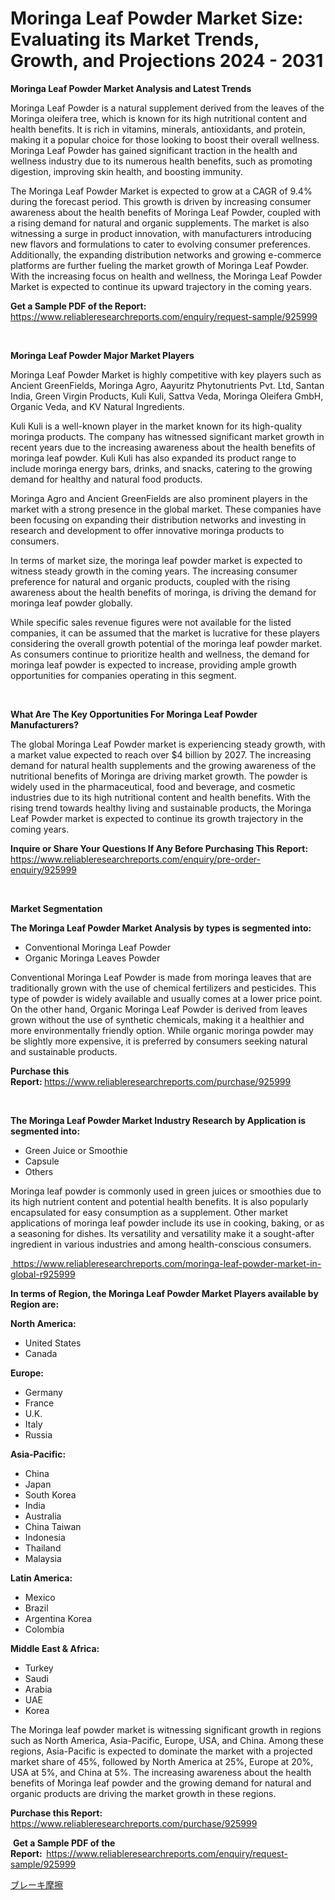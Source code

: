 <p><h1>Moringa Leaf Powder Market Size: Evaluating its Market Trends, Growth, and Projections 2024 - 2031</h1></p><p><strong>Moringa Leaf Powder Market Analysis and Latest Trends</strong></p>
<p><p>Moringa Leaf Powder is a natural supplement derived from the leaves of the Moringa oleifera tree, which is known for its high nutritional content and health benefits. It is rich in vitamins, minerals, antioxidants, and protein, making it a popular choice for those looking to boost their overall wellness. Moringa Leaf Powder has gained significant traction in the health and wellness industry due to its numerous health benefits, such as promoting digestion, improving skin health, and boosting immunity.</p><p>The Moringa Leaf Powder Market is expected to grow at a CAGR of 9.4% during the forecast period. This growth is driven by increasing consumer awareness about the health benefits of Moringa Leaf Powder, coupled with a rising demand for natural and organic supplements. The market is also witnessing a surge in product innovation, with manufacturers introducing new flavors and formulations to cater to evolving consumer preferences. Additionally, the expanding distribution networks and growing e-commerce platforms are further fueling the market growth of Moringa Leaf Powder. With the increasing focus on health and wellness, the Moringa Leaf Powder Market is expected to continue its upward trajectory in the coming years.</p></p>
<p><strong>Get a Sample PDF of the Report:&nbsp;</strong> <a href="https://www.reliableresearchreports.com/enquiry/request-sample/925999">https://www.reliableresearchreports.com/enquiry/request-sample/925999</a></p>
<p>&nbsp;</p>
<p><strong>Moringa Leaf Powder Major Market Players</strong></p>
<p><p>Moringa Leaf Powder Market is highly competitive with key players such as Ancient GreenFields, Moringa Agro, Aayuritz Phytonutrients Pvt. Ltd, Santan India, Green Virgin Products, Kuli Kuli, Sattva Veda, Moringa Oleifera GmbH, Organic Veda, and KV Natural Ingredients.</p><p>Kuli Kuli is a well-known player in the market known for its high-quality moringa products. The company has witnessed significant market growth in recent years due to the increasing awareness about the health benefits of moringa leaf powder. Kuli Kuli has also expanded its product range to include moringa energy bars, drinks, and snacks, catering to the growing demand for healthy and natural food products.</p><p>Moringa Agro and Ancient GreenFields are also prominent players in the market with a strong presence in the global market. These companies have been focusing on expanding their distribution networks and investing in research and development to offer innovative moringa products to consumers.</p><p>In terms of market size, the moringa leaf powder market is expected to witness steady growth in the coming years. The increasing consumer preference for natural and organic products, coupled with the rising awareness about the health benefits of moringa, is driving the demand for moringa leaf powder globally.</p><p>While specific sales revenue figures were not available for the listed companies, it can be assumed that the market is lucrative for these players considering the overall growth potential of the moringa leaf powder market. As consumers continue to prioritize health and wellness, the demand for moringa leaf powder is expected to increase, providing ample growth opportunities for companies operating in this segment.</p></p>
<p>&nbsp;</p>
<p><strong>What Are The Key Opportunities For Moringa Leaf Powder Manufacturers?</strong></p>
<p><p>The global Moringa Leaf Powder market is experiencing steady growth, with a market value expected to reach over $4 billion by 2027. The increasing demand for natural health supplements and the growing awareness of the nutritional benefits of Moringa are driving market growth. The powder is widely used in the pharmaceutical, food and beverage, and cosmetic industries due to its high nutritional content and health benefits. With the rising trend towards healthy living and sustainable products, the Moringa Leaf Powder market is expected to continue its growth trajectory in the coming years.</p></p>
<p><strong>Inquire or Share Your Questions If Any Before Purchasing This Report:</strong> <a href="https://www.reliableresearchreports.com/enquiry/pre-order-enquiry/925999">https://www.reliableresearchreports.com/enquiry/pre-order-enquiry/925999</a></p>
<p>&nbsp;</p>
<p><strong>Market Segmentation</strong></p>
<p><strong>The Moringa Leaf Powder Market Analysis by types is segmented into:</strong></p>
<p><ul><li>Conventional Moringa Leaf Powder</li><li>Organic Moringa Leaves Powder</li></ul></p>
<p><p>Conventional Moringa Leaf Powder is made from moringa leaves that are traditionally grown with the use of chemical fertilizers and pesticides. This type of powder is widely available and usually comes at a lower price point. On the other hand, Organic Moringa Leaf Powder is derived from leaves grown without the use of synthetic chemicals, making it a healthier and more environmentally friendly option. While organic moringa powder may be slightly more expensive, it is preferred by consumers seeking natural and sustainable products.</p></p>
<p><strong>Purchase this Report:&nbsp;</strong><a href="https://www.reliableresearchreports.com/purchase/925999">https://www.reliableresearchreports.com/purchase/925999</a></p>
<p>&nbsp;</p>
<p><strong>The Moringa Leaf Powder Market Industry Research by Application is segmented into:</strong></p>
<p><ul><li>Green Juice or Smoothie</li><li>Capsule</li><li>Others</li></ul></p>
<p><p>Moringa leaf powder is commonly used in green juices or smoothies due to its high nutrient content and potential health benefits. It is also popularly encapsulated for easy consumption as a supplement. Other market applications of moringa leaf powder include its use in cooking, baking, or as a seasoning for dishes. Its versatility and versatility make it a sought-after ingredient in various industries and among health-conscious consumers.</p></p>
<p><a href="https://www.reliableresearchreports.com/moringa-leaf-powder-market-in-global-r925999">&nbsp;https://www.reliableresearchreports.com/moringa-leaf-powder-market-in-global-r925999</a></p>
<p><strong>In terms of Region, the Moringa Leaf Powder Market Players available by Region are:</strong></p>
<p>
    <p> <strong> North America: </strong>
        <ul>
            <li>United States</li>
            <li>Canada</li>
        </ul>
        </p> 
    <p> <strong> Europe: </strong>
        <ul>
            <li>Germany</li>
            <li>France</li>
            <li>U.K.</li>
            <li>Italy</li>
            <li>Russia</li>
        </ul>
        </p> 
    <p> <strong> Asia-Pacific: </strong>
        <ul>
            <li>China</li>
            <li>Japan</li>
            <li>South Korea</li>
            <li>India</li>
            <li>Australia</li>
            <li>China Taiwan</li>
            <li>Indonesia</li>
            <li>Thailand</li>
            <li>Malaysia</li>
        </ul>
        </p> 
    <p> <strong> Latin America: </strong>
        <ul>
            <li>Mexico</li>
            <li>Brazil</li>
            <li>Argentina Korea</li>
            <li>Colombia</li>
        </ul>
        </p> 
    <p> <strong> Middle East & Africa: </strong>
        <ul>
            <li>Turkey</li>
            <li>Saudi</li>
            <li>Arabia</li>
            <li>UAE</li>
            <li>Korea</li>
        </ul>
    </p>
    </p>
<p><p>The Moringa leaf powder market is witnessing significant growth in regions such as North America, Asia-Pacific, Europe, USA, and China. Among these regions, Asia-Pacific is expected to dominate the market with a projected market share of 45%, followed by North America at 25%, Europe at 20%, USA at 5%, and China at 5%. The increasing awareness about the health benefits of Moringa leaf powder and the growing demand for natural and organic products are driving the market growth in these regions.</p></p>
<p><strong>Purchase this Report: </strong><a href="https://www.reliableresearchreports.com/purchase/925999">https://www.reliableresearchreports.com/purchase/925999</a></p>
<p>&nbsp;<strong>Get a Sample PDF of the Report:&nbsp;&nbsp;</strong><a href="https://www.reliableresearchreports.com/enquiry/request-sample/925999">https://www.reliableresearchreports.com/enquiry/request-sample/925999</a></p>
<p><strong></strong></p>
<p><p><a href="https://medium.com/@aurelianghideanu2022/%E3%83%96%E3%83%AC%E3%83%BC%E3%82%AD%E6%91%A9%E6%93%A6%E5%B8%82%E5%A0%B4-%E5%B8%82%E5%A0%B4cagr-%E5%B8%82%E5%A0%B4%E5%8B%95%E5%90%91-%E3%81%8A%E3%82%88%E3%81%B3%E6%88%90%E9%95%B7%E6%88%A6%E7%95%A5%E3%81%AB%E9%96%A2%E3%81%99%E3%82%8B%E6%B4%9E%E5%AF%9F-d3ea65077f7a">ブレーキ摩擦</a></p></p>